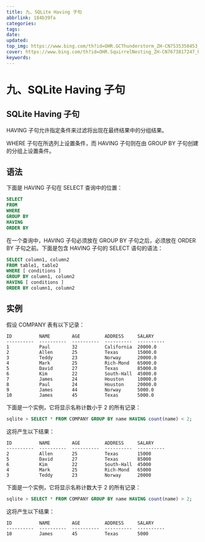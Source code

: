 ```yaml
---
title: 九、SQLite Having 子句
abbrlink: 184b39fa
categories: 
tags: 
date: 
updated: 
top_img: https://www.bing.com/th?id=OHR.GCThunderstorm_ZH-CN7535350453_UHD.jpg
cover: https://www.bing.com/th?id=OHR.SquirrelNesting_ZH-CN7673817247_UHD.jpg
keywords: 
---
```

# 九、SQLite Having 子句

## SQLite Having 子句

HAVING 子句允许指定条件来过滤将出现在最终结果中的分组结果。

WHERE 子句在所选列上设置条件，而 HAVING 子句则在由 GROUP BY 子句创建的分组上设置条件。

## 语法

下面是 HAVING 子句在 SELECT 查询中的位置：

```sql
SELECT
FROM
WHERE
GROUP BY
HAVING
ORDER BY
```

在一个查询中，HAVING 子句必须放在 GROUP BY 子句之后，必须放在 ORDER BY 子句之前。下面是包含 HAVING 子句的 SELECT 语句的语法：

```sql
SELECT column1, column2
FROM table1, table2
WHERE [ conditions ]
GROUP BY column1, column2
HAVING [ conditions ]
ORDER BY column1, column2
```

## 实例

假设 COMPANY 表有以下记录：

```
ID          NAME        AGE         ADDRESS     SALARY
----------  ----------  ----------  ----------  ----------
1           Paul        32          California  20000.0
2           Allen       25          Texas       15000.0
3           Teddy       23          Norway      20000.0
4           Mark        25          Rich-Mond   65000.0
5           David       27          Texas       85000.0
6           Kim         22          South-Hall  45000.0
7           James       24          Houston     10000.0
8           Paul        24          Houston     20000.0
9           James       44          Norway      5000.0
10          James       45          Texas       5000.0
```

下面是一个实例，它将显示名称计数小于 2 的所有记录：

```sql
sqlite > SELECT * FROM COMPANY GROUP BY name HAVING count(name) < 2; 
```

这将产生以下结果：

```
ID          NAME        AGE         ADDRESS     SALARY
----------  ----------  ----------  ----------  ----------
2           Allen       25          Texas       15000
5           David       27          Texas       85000
6           Kim         22          South-Hall  45000
4           Mark        25          Rich-Mond   65000
3           Teddy       23          Norway      20000
```

下面是一个实例，它将显示名称计数大于 2 的所有记录：

```sql
sqlite > SELECT * FROM COMPANY GROUP BY name HAVING count(name) > 2;
```

这将产生以下结果：

```
ID          NAME        AGE         ADDRESS     SALARY
----------  ----------  ----------  ----------  ----------
10          James       45          Texas       5000
```